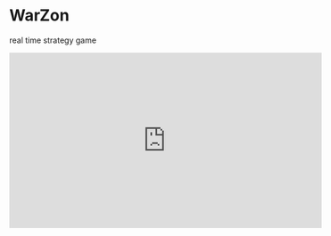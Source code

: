 # WarZon
real time strategy game 

<iframe width="560" height="315" src="https://www.youtube.com/embed/tImhbrvt-Lk" frameborder="0" allow="accelerometer; autoplay; encrypted-media; gyroscope; picture-in-picture" allowfullscreen></iframe>
